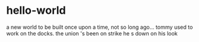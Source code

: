 # hello-world
a new world to be built
once upon a time, not so long ago...
tommy used to work on the docks. the union 's been on strike
he s down on his look 
